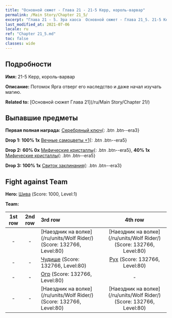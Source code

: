 ```yaml
---
title: "Основной сюжет - Глава 21 - 21-5 Керр, король-варвар"
permalink: /Main Story/Chapter 21_5/
excerpt: "Глава 21 - 5. Эра хаоса  Основной сюжет - Глава 21_5. 21-5 Керр, король-варвар"
last_modified_at: 2021-07-06
locale: ru
ref: "Chapter 21_5.md"
toc: false
classes: wide
---
```


## Подробности

 **Имя:** 21-5 Керр, король-варвар

 **Описание:** Потомок Ярга отверг его наследство и даже начал изучать магию.

 **Related to:** [Основной сюжет Глава 21](/ru/Main Story/Chapter 21/)

## Выпавшие предметы

 **Первая полная награда:** [Серебряный ключ](/ItemsRU/con_693/){: .btn .btn--era3}

 **Drop 1:** **100% 1x** [Вечные самоцветы +1](/ItemsRU/mat_72/){: .btn .btn--era5}

 **Drop 2:** **60% 0x** [Мифические кристаллы](/ItemsRU/mat_66/){: .btn .btn--era5}, **40% 1x** [Мифические кристаллы](/ItemsRU/mat_66/){: .btn .btn--era5}

 **Drop 3:** **100% 1x** [Свиток заклинания](/ItemsRU/con_694/){: .btn .btn--era3}


## Fight against Team
 **Hero:** [Шива](/ru/heroes/Shiva/) (Score: 1000, Level:1)

 **Team:**


  | 1st row | 2nd row | 3rd row | 4th row |
  |:----:|:----:|:----|:----:|
  | - | - | [Наездник на волке](/ru/units/Wolf Rider/) (Score: 132766, Level:80)  | [Наездник на волке](/ru/units/Wolf Rider/) (Score: 132766, Level:80)  |
  | - | - | [Чудище](/ru/units/Behemoth/) (Score: 132766, Level:80)  | [Рух](/ru/units/Roc/) (Score: 132766, Level:80)  |
  | - | - | [Огр](/ru/units/Ogre/) (Score: 132766, Level:80)  | - |
  | - | - | [Наездник на волке](/ru/units/Wolf Rider/) (Score: 132766, Level:80)  | [Наездник на волке](/ru/units/Wolf Rider/) (Score: 132766, Level:80)  |



